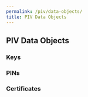 ```yaml
---
permalink: /piv/data-objects/
title: PIV Data Objects
---
```


## PIV Data Objects

### Keys

### PINs

### Certificates